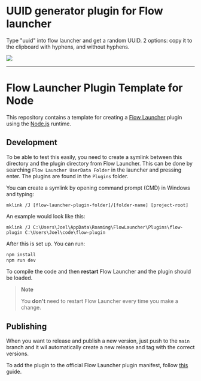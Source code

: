 # UUID generator plugin for Flow launcher

Type "uuid" into flow launcher and get a random UUID.  2 options: copy it to the clipboard with hyphens, and without hyphens.

![](https://user-images.githubusercontent.com/376504/255298528-53c5aed1-7504-44a3-ab21-c9e28f6118c0.png)

---

# Flow Launcher Plugin Template for Node

This repository contains a template for creating a [Flow Launcher](https://www.flowlauncher.com/) plugin using the [Node.js](https://nodejs.org/en/) runtime.

## Development

To be able to test this easily, you need to create a symlink between this directory and the plugin directory from Flow Launcher. This can be done by searching `Flow Launcher UserData Folder` in the launcher and pressing enter. The plugins are found in the `Plugins` folder.

You can create a symlink by opening command prompt (CMD) in Windows and typing:

```CMD
mklink /J [flow-launcher-plugin-folder]/[folder-name] [project-root]
```

An example would look like this:

```CMD
mklink /J C:\Users\Joel\AppData\Roaming\FlowLauncher\Plugins\flow-plugin C:\Users\Joel\code\flow-plugin
```

After this is set up. You can run:

```bash
npm install
npm run dev
```

To compile the code and then **restart** Flow Launcher and the plugin should be loaded.

> **Note**
>
> You **don't** need to restart Flow Launcher every time you make a change.

## Publishing

When you want to release and publish a new version, just push to the `main` branch and it wil automatically create a new release and tag with the correct versions.

To add the plugin to the official Flow Launcher plugin manifest, follow [this](https://github.com/Flow-Launcher/Flow.Launcher.PluginsManifest#readme) guide.
